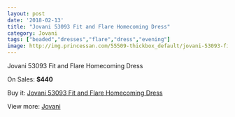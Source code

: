 ```yaml
---
layout: post
date: '2018-02-13'
title: "Jovani 53093 Fit and Flare Homecoming Dress"
category: Jovani
tags: ["beaded","dresses","flare","dress","evening"]
image: http://img.princessan.com/55509-thickbox_default/jovani-53093-fit-and-flare-homecoming-dress.jpg
---
```

Jovani 53093 Fit and Flare Homecoming Dress

On Sales: **$440**
<a href="https://www.princessan.com/en/jovani/24947-jovani-53093-fit-and-flare-homecoming-dress.html"><amp-img layout="responsive" width="600" height="600" src="//img.princessan.com/55509-thickbox_default/jovani-53093-fit-and-flare-homecoming-dress.jpg" alt="Jovani 53093 Fit and Flare Homecoming Dress 0" /></a>

Buy it: [Jovani 53093 Fit and Flare Homecoming Dress](https://www.princessan.com/en/jovani/24947-jovani-53093-fit-and-flare-homecoming-dress.html "Jovani 53093 Fit and Flare Homecoming Dress")

View more: [Jovani](https://www.princessan.com/en/26-jovani "Jovani")